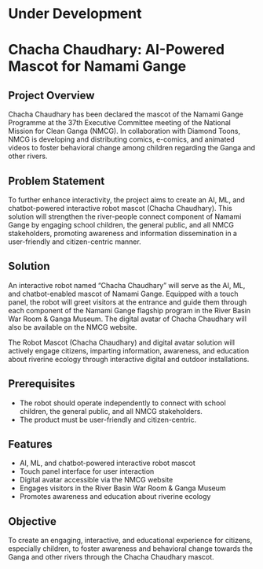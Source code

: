# Under Development 

# Chacha Chaudhary: AI-Powered Mascot for Namami Gange

## Project Overview
Chacha Chaudhary has been declared the mascot of the Namami Gange Programme at the 37th Executive Committee meeting of the National Mission for Clean Ganga (NMCG). In collaboration with Diamond Toons, NMCG is developing and distributing comics, e-comics, and animated videos to foster behavioral change among children regarding the Ganga and other rivers.

## Problem Statement
To further enhance interactivity, the project aims to create an AI, ML, and chatbot-powered interactive robot mascot (Chacha Chaudhary). This solution will strengthen the river-people connect component of Namami Gange by engaging school children, the general public, and all NMCG stakeholders, promoting awareness and information dissemination in a user-friendly and citizen-centric manner.

## Solution
An interactive robot named “Chacha Chaudhary” will serve as the AI, ML, and chatbot-enabled mascot of Namami Gange. Equipped with a touch panel, the robot will greet visitors at the entrance and guide them through each component of the Namami Gange flagship program in the River Basin War Room & Ganga Museum. The digital avatar of Chacha Chaudhary will also be available on the NMCG website.

The Robot Mascot (Chacha Chaudhary) and digital avatar solution will actively engage citizens, imparting information, awareness, and education about riverine ecology through interactive digital and outdoor installations.

## Prerequisites
- The robot should operate independently to connect with school children, the general public, and all NMCG stakeholders.
- The product must be user-friendly and citizen-centric.

## Features
- AI, ML, and chatbot-powered interactive robot mascot
- Touch panel interface for user interaction
- Digital avatar accessible via the NMCG website
- Engages visitors in the River Basin War Room & Ganga Museum
- Promotes awareness and education about riverine ecology

## Objective
To create an engaging, interactive, and educational experience for citizens, especially children, to foster awareness and behavioral change towards the Ganga and other rivers through the Chacha Chaudhary mascot.
